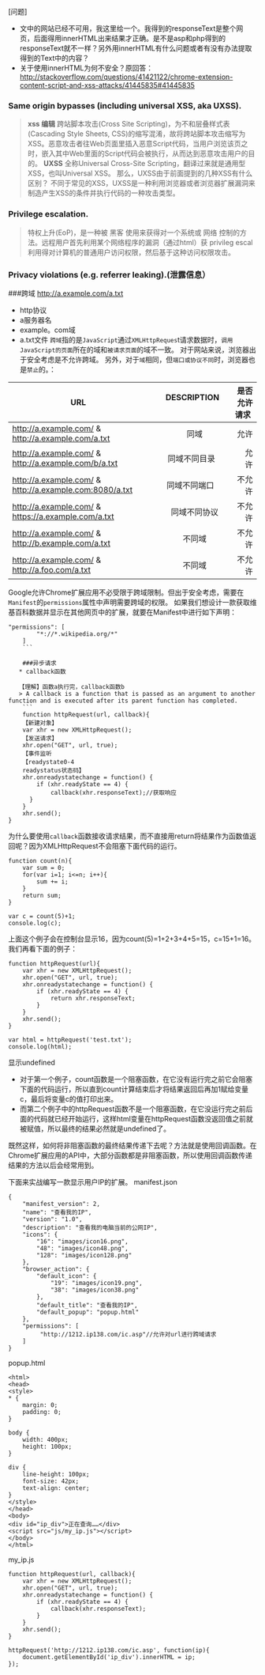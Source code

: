 [问题]

* 文中的网站已经不可用，我这里给一个。我得到的responseText是整个网页，后面得用innerHTML出来结果才正确。是不是asp和php得到的responseText就不一样？另外用innerHTML有什么问题或者有没有办法提取得到的Text中的内容？ 
* 关于使用innerHTML为何不安全？原回答：http://stackoverflow.com/questions/41421122/chrome-extension-content-script-and-xss-attacks/41445835#41445835

### Same origin bypasses (including universal XSS, aka UXSS).

>**xss 编辑**
跨站脚本攻击(Cross Site Scripting)，为不和层叠样式表(Cascading Style Sheets, CSS)的缩写混淆，故将跨站脚本攻击缩写为XSS。恶意攻击者往Web页面里插入恶意Script代码，当用户浏览该页之时，嵌入其中Web里面的Script代码会被执行，从而达到恶意攻击用户的目的。
**UXSS**
全称Universal Cross-Site Scripting，翻译过来就是通用型XSS，也叫Universal XSS。
那么，UXSS由于前面提到的几种XSS有什么区别？
不同于常见的XSS，UXSS是一种利用浏览器或者浏览器扩展漏洞来制造产生XSS的条件并执行代码的一种攻击类型。

### Privilege escalation.
>特权上升(EoP)，是一种被 黑客 使用来获得对一个系统或 网络 控制的方法。远程用户首先利用某个网络程序的漏洞（通过html）获 privileg escal 利用得对计算机的普通用户访问权限，然后基于这种访问权限攻击。

### Privacy violations (e.g. referrer leaking).(泄露信息）

###跨域
http://a.example.com/a.txt 
* http协议
* a服务器名
* example。com域
* a.txt文件
`跨域`指的是`JavaScript`通过`XMLHttpReques`t请求数据时，`调用JavaScript的页面`所在的域和`被请求页面`的域不一致。
对于网站来说，浏览器出于安全考虑是不允许跨域。
另外，对于`域`相同，但`端口或协议不同`时，浏览器也是`禁止`的。：

 URL       |DESCRIPTION           | 是否允许请求  |
| ------------- |:-------------:| -----:|
|http://a.example.com/ & http://a.example.com/a.txt      |同域|允许|
|http://a.example.com/ & http://a.example.com/b/a.txt     | 同域不同目录     |    允许 |
| http://a.example.com/ & http://a.example.com:8080/a.txt | 同域不同端口      |   不允许 |
|http://a.example.com/ & https://a.example.com/a.txt |同域不同协议|不允许|
|http://a.example.com/ & http://b.example.com/a.txt |不同域 | 不允许 |
|http://a.example.com/ & http://a.foo.com/a.txt | 不同域| 不允许|

Google允许Chrome扩展应用不必受限于跨域限制。但出于安全考虑，需要在`Manifest`的`permissions`属性中声明需要跨域的权限。
如果我们想设计一款获取维基百科数据并显示在其他网页中的扩展，就要在Manifest中进行如下声明：
```
"permissions": [
        "*://*.wikipedia.org/*"
    ]
    ```
    
    ###异步请求
   * callback函数
   
   【理解】函数a执行完，callback函数b
   > A callback is a function that is passed as an argument to another function and is executed after its parent function has completed.
    ```
    function httpRequest(url, callback){
    【新建对象】
    var xhr = new XMLHttpRequest();
    【发送请求】
    xhr.open("GET", url, true);
    【事件监听
    【readystate0-4
    readystatus状态码】
    xhr.onreadystatechange = function() {
        if (xhr.readyState == 4) {
            callback(xhr.responseText);//获取响应
      }
    }
    xhr.send();
}
```

为什么要使用`callback`函数接收请求结果，而不直接用return将结果作为函数值返回呢？因为XMLHttpRequest不会阻塞下面代码的运行。
```
function count(n){
    var sum = 0;
    for(var i=1; i<=n; i++){
        sum += i;
    }
    return sum;
}

var c = count(5)+1;
console.log(c);
```
上面这个例子会在控制台显示16，因为count(5)=1+2+3+4+5=15，c=15+1=16。我们再看下面的例子：
```
function httpRequest(url){
    var xhr = new XMLHttpRequest();
    xhr.open("GET", url, true);
    xhr.onreadystatechange = function() {
        if (xhr.readyState == 4) {
            return xhr.responseText;
        }
    }
    xhr.send();
}

var html = httpRequest('test.txt');
console.log(html);
```
显示undefined
* 对于第一个例子，count函数是一个阻塞函数，在它没有运行完之前它会阻塞下面的代码运行，所以直到count计算结束后才将结果返回后再加1赋给变量c，最后将变量c的值打印出来。
* 而第二个例子中的httpRequest函数不是一个阻塞函数，在它没运行完之前后面的代码就已经开始运行，这样html变量在httpRequest函数没返回值之前就被赋值，所以最终的结果必然就是undefined了。

既然这样，如何将非阻塞函数的最终结果传递下去呢？方法就是使用回调函数。在Chrome扩展应用的API中，大部分函数都是非阻塞函数，所以使用回调函数传递结果的方法以后会经常用到。

下面来实战编写一款显示用户IP的扩展。
manifest.json
```
{
    "manifest_version": 2,
    "name": "查看我的IP",
    "version": "1.0",
    "description": "查看我的电脑当前的公网IP",
    "icons": {
        "16": "images/icon16.png",
        "48": "images/icon48.png",
        "128": "images/icon128.png"
    },
    "browser_action": {
        "default_icon": {
            "19": "images/icon19.png",
            "38": "images/icon38.png"
        },
        "default_title": "查看我的IP",
        "default_popup": "popup.html"
    },
    "permissions": [
         "http://1212.ip138.com/ic.asp"//允许对url进行跨域请求
    ]
}
```
popup.html
```
<html>
<head>
<style>
* {
    margin: 0;
    padding: 0;
}

body {
    width: 400px;
    height: 100px;
}

div {
    line-height: 100px;
    font-size: 42px;
    text-align: center;
}
</style>
</head>
<body>
<div id="ip_div">正在查询……</div>
<script src="js/my_ip.js"></script>
</body>
</html>
```
my_ip.js
```
function httpRequest(url, callback){
    var xhr = new XMLHttpRequest();
    xhr.open("GET", url, true);
    xhr.onreadystatechange = function() {
        if (xhr.readyState == 4) {
            callback(xhr.responseText);
        }
    }
    xhr.send();
}

httpRequest('http://1212.ip138.com/ic.asp', function(ip){
    document.getElementById('ip_div').innerHTML = ip;
});
```
